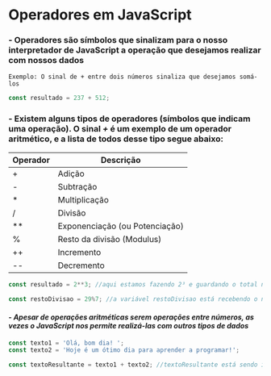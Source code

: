 # Operadores em JavaScript

### - Operadores são símbolos que sinalizam para o nosso interpretador de JavaScript a operação que desejamos realizar com nossos dados
    Exemplo: O sinal de + entre dois números sinaliza que desejamos somá-los

```javascript
const resultado = 237 + 512;
```


### - Existem alguns tipos de operadores (símbolos que indicam uma operação). O sinal *+* é um exemplo de um operador aritmético, e a lista de todos desse tipo segue abaixo:
| Operador 	| Descrição                      	|
|----------	|--------------------------------	|
| +        	| Adição                         	|
| -        	| Subtração                      	|
| *        	| Multiplicação                  	|
| /        	| Divisão                        	|
| **       	| Exponenciação (ou Potenciação) 	|
| %        	| Resto da divisão (Modulus)     	|
| ++       	| Incremento                     	|
| --       	| Decremento                     	|

```javascript
const resultado = 2**3; //aqui estamos fazendo 2³ e guardando o total na variável "resultado"

const restoDivisao = 29%7; //a variável restoDivisao está recebendo o número 1, que é o resto da divisão de 29 por 7
```

#### - *Apesar de operações aritméticas serem operações entre números, as vezes o JavaScript nos permite realizá-las com outros tipos de dados*

```javascript
const texto1 = 'Olá, bom dia! ';
const texto2 = 'Hoje é um ótimo dia para aprender a programar!';

const textoResultante = texto1 + texto2; //textoResultante está sendo inicializado com o texto 'Olá, bom dia! Hoje é um ótimo dia para aprender a programar!'
```



